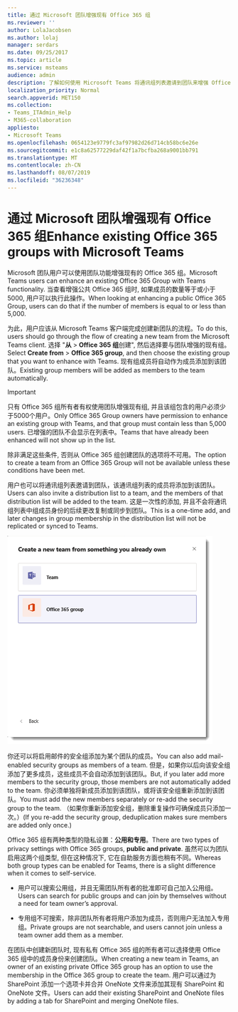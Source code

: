 ```yaml
---
title: 通过 Microsoft 团队增强现有 Office 365 组
ms.reviewer: ''
author: LolaJacobsen
ms.author: lolaj
manager: serdars
ms.date: 09/25/2017
ms.topic: article
ms.service: msteams
audience: admin
description: 了解如何使用 Microsoft Teams 将通讯组列表邀请到团队来增强 Office 365 组，以及如何添加启用邮件的安全组等。
localization_priority: Normal
search.appverid: MET150
ms.collection:
- Teams_ITAdmin_Help
- M365-collaboration
appliesto:
- Microsoft Teams
ms.openlocfilehash: 0654123e9779fc3af97982d26d714cb58bc6e26e
ms.sourcegitcommit: e1c8a62577229daf42f1a7bcfba268a9001bb791
ms.translationtype: MT
ms.contentlocale: zh-CN
ms.lasthandoff: 08/07/2019
ms.locfileid: "36236348"
---
```

<a name="enhance-existing-office-365-groups-with-microsoft-teams"></a><span data-ttu-id="1a3ae-103">通过 Microsoft 团队增强现有 Office 365 组</span><span class="sxs-lookup"><span data-stu-id="1a3ae-103">Enhance existing Office 365 groups with Microsoft Teams</span></span>
=======================================================

<span data-ttu-id="1a3ae-104">Microsoft 团队用户可以使用团队功能增强现有的 Office 365 组。</span><span class="sxs-lookup"><span data-stu-id="1a3ae-104">Microsoft Teams users can enhance an existing Office 365 Group with Teams functionality.</span></span> <span data-ttu-id="1a3ae-105">当查看增强公共 Office 365 组时, 如果成员的数量等于或小于 5000, 用户可以执行此操作。</span><span class="sxs-lookup"><span data-stu-id="1a3ae-105">When looking at enhancing a public Office 365 Group, users can do that if the number of members is equal to or less than 5,000.</span></span>

<span data-ttu-id="1a3ae-106">为此，用户应该从 Microsoft Teams 客户端完成创建新团队的流程。</span><span class="sxs-lookup"><span data-stu-id="1a3ae-106">To do this, users should go through the flow of creating a new team from the Microsoft Teams client.</span></span> <span data-ttu-id="1a3ae-107">选择 "**从** > **Office 365 组**创建", 然后选择要与团队增强的现有组。</span><span class="sxs-lookup"><span data-stu-id="1a3ae-107">Select **Create from** > **Office 365 group**, and then choose the existing group that you want to enhance with Teams.</span></span> <span data-ttu-id="1a3ae-108">现有组成员将自动作为成员添加到该团队。</span><span class="sxs-lookup"><span data-stu-id="1a3ae-108">Existing group members will be added as members to the team automatically.</span></span>

> [!IMPORTANT]
> <span data-ttu-id="1a3ae-109">只有 Office 365 组所有者有权使用团队增强现有组, 并且该组包含的用户必须少于5000个用户。</span><span class="sxs-lookup"><span data-stu-id="1a3ae-109">Only Office 365 Group owners have permission to enhance an existing group  with Teams, and that group must contain less than 5,000 users.</span></span> <span data-ttu-id="1a3ae-110">已增强的团队不会显示在列表中。</span><span class="sxs-lookup"><span data-stu-id="1a3ae-110">Teams that have already been enhanced will not show up in the list.</span></span>
>
><span data-ttu-id="1a3ae-111">除非满足这些条件, 否则从 Office 365 组创建团队的选项将不可用。</span><span class="sxs-lookup"><span data-stu-id="1a3ae-111">The option to create a team from an Office 365 Group will not be available unless these conditions have been met.</span></span>

<span data-ttu-id="1a3ae-112">用户也可以将通讯组列表邀请到团队，该通讯组列表的成员将添加到该团队。</span><span class="sxs-lookup"><span data-stu-id="1a3ae-112">Users can also invite a distribution list to a team, and the members of that distribution list will be added to the team.</span></span> <span data-ttu-id="1a3ae-113">这是一次性的添加, 并且不会将通讯组列表中组成员身份的后续更改复制或同步到团队。</span><span class="sxs-lookup"><span data-stu-id="1a3ae-113">This is a one-time add, and later changes in group membership in the distribution list will not be replicated or synced to Teams.</span></span>

![用于从 Office 365 组创建团队的选项的屏幕截图。](media/Enhance_Existing_Office_365_groups_with_Microsoft_Teams_image2.png)

<span data-ttu-id="1a3ae-115">你还可以将启用邮件的安全组添加为某个团队的成员。</span><span class="sxs-lookup"><span data-stu-id="1a3ae-115">You can also add mail-enabled security groups as members of a team.</span></span> <span data-ttu-id="1a3ae-116">但是，如果你以后向该安全组添加了更多成员，这些成员不会自动添加到该团队。</span><span class="sxs-lookup"><span data-stu-id="1a3ae-116">But, if you later add more members to the security group, those members are not automatically added to the team.</span></span> <span data-ttu-id="1a3ae-117">你必须单独将新成员添加到该团队，或将该安全组重新添加到该团队。</span><span class="sxs-lookup"><span data-stu-id="1a3ae-117">You must add the new members separately or re-add the security group to the team.</span></span> <span data-ttu-id="1a3ae-118">（如果你重新添加安全组，删除重复操作可确保成员只添加一次。）</span><span class="sxs-lookup"><span data-stu-id="1a3ae-118">(If you re-add the security group, deduplication makes sure members are added only once.)</span></span>

<span data-ttu-id="1a3ae-119">Office 365 组有两种类型的隐私设置：**公用和专用**。</span><span class="sxs-lookup"><span data-stu-id="1a3ae-119">There are two types of privacy settings with Office 365 groups, **public and private**.</span></span> <span data-ttu-id="1a3ae-120">虽然可以为团队启用这两个组类型, 但在这种情况下, 它在自助服务方面也稍有不同。</span><span class="sxs-lookup"><span data-stu-id="1a3ae-120">Whereas both group types can be enabled for Teams, there is a slight difference when it comes to self-service.</span></span>

-   <span data-ttu-id="1a3ae-121">用户可以搜索公用组，并且无需团队所有者的批准即可自己加入公用组。</span><span class="sxs-lookup"><span data-stu-id="1a3ae-121">Users can search for public groups and can join by themselves without a need for team owner’s approval.</span></span>

-   <span data-ttu-id="1a3ae-122">专用组不可搜索，除非团队所有者将用户添加为成员，否则用户无法加入专用组。</span><span class="sxs-lookup"><span data-stu-id="1a3ae-122">Private groups are not searchable, and users cannot join unless a team owner add them as a member.</span></span>

<span data-ttu-id="1a3ae-123">在团队中创建新团队时, 现有私有 Office 365 组的所有者可以选择使用 Office 365 组中的成员身份来创建团队。</span><span class="sxs-lookup"><span data-stu-id="1a3ae-123">When creating a new team in Teams, an owner of an existing private Office 365 group has an option to use the membership in the Office 365 group to create the team.</span></span> <span data-ttu-id="1a3ae-124">用户可以通过为 SharePoint 添加一个选项卡并合并 OneNote 文件来添加其现有 SharePoint 和 OneNote 文件。</span><span class="sxs-lookup"><span data-stu-id="1a3ae-124">Users can add their existing SharePoint and OneNote files by adding a tab for SharePoint and merging OneNote files.</span></span>
